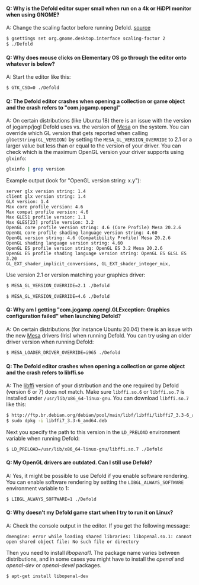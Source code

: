 #### Q: Why is the Defold editor super small when run on a 4k or HiDPI monitor when using GNOME?

A: Change the scaling factor before running Defold. [source](https://unix.stackexchange.com/a/552411)

```bash
$ gsettings set org.gnome.desktop.interface scaling-factor 2
$ ./Defold
```


#### Q: Why does mouse clicks on Elementary OS go through the editor onto whatever is below?

A: Start the editor like this:

```bash
$ GTK_CSD=0 ./Defold
```


#### Q: The Defold editor crashes when opening a collection or game object and the crash refers to "com.jogamp.opengl"

A: On certain distributions (like Ubuntu 18) there is an issue with the version of jogamp/jogl Defold uses vs. the version of [Mesa](https://docs.mesa3d.org/) on the system. You can override which GL version that gets reported when calling `glGetString(GL_VERSION)` by setting the `MESA_GL_VERSION_OVERRIDE` to 2.1 or a larger value but less than or equal to the version of your driver. You can check which is the maximum OpenGL version your driver supports using `glxinfo`:

```bash
glxinfo | grep version
```

Example output (look for "OpenGL version string: x.y"):

```
server glx version string: 1.4
client glx version string: 1.4
GLX version: 1.4
Max core profile version: 4.6
Max compat profile version: 4.6
Max GLES1 profile version: 1.1
Max GLES[23] profile version: 3.2
OpenGL core profile version string: 4.6 (Core Profile) Mesa 20.2.6
OpenGL core profile shading language version string: 4.60
OpenGL version string: 4.6 (Compatibility Profile) Mesa 20.2.6
OpenGL shading language version string: 4.60
OpenGL ES profile version string: OpenGL ES 3.2 Mesa 20.2.6
OpenGL ES profile shading language version string: OpenGL ES GLSL ES 3.20
GL_EXT_shader_implicit_conversions, GL_EXT_shader_integer_mix,
```

Use version 2.1 or version matching your graphics driver:

```bash
$ MESA_GL_VERSION_OVERRIDE=2.1 ./Defold
```

```bash
$ MESA_GL_VERSION_OVERRIDE=4.6 ./Defold
```


#### Q: Why am I getting "com.jogamp.opengl.GLException: Graphics configuration failed" when launching Defold?

A: On certain distributions (for instance Ubuntu 20.04) there is an issue with the new [Mesa](https://docs.mesa3d.org/) drivers (Iris) when running Defold. You can try using an older driver version when running Defold:

```bash
$ MESA_LOADER_DRIVER_OVERRIDE=i965 ./Defold
```


#### Q: The Defold editor crashes when opening a collection or game object and the crash refers to libffi.so

A: The [libffi](https://sourceware.org/libffi/) version of your distribution and the one required by Defold (version 6 or 7) does not match. Make sure `libffi.so.6` or `libffi.so.7` is installed under `/usr/lib/x86_64-linux-gnu`. You can download `libffi.so.7` like this:  

```bash
$ http://ftp.br.debian.org/debian/pool/main/libf/libffi/libffi7_3.3-6_amd64.deb
$ sudo dpkg -i libffi7_3.3-6_amd64.deb
```

Next you specify the path to this version in the `LD_PRELOAD` environment variable when running Defold:

```bash
$ LD_PRELOAD=/usr/lib/x86_64-linux-gnu/libffi.so.7 ./Defold
```


#### Q: My OpenGL drivers are outdated. Can I still use Defold?

A: Yes, it might be possible to use Defold if you enable software rendering. You can enable software rendering by setting the `LIBGL_ALWAYS_SOFTWARE` environment variable to 1:

```bash
$ LIBGL_ALWAYS_SOFTWARE=1 ./Defold
```


#### Q: Why doesn't my Defold game start when I try to run it on Linux?

A: Check the console output in the editor. If you get the following message:

```
dmengine: error while loading shared libraries: libopenal.so.1: cannot open shared object file: No such file or directory
```

Then you need to install *libopenal1*. The package name varies between distributions, and in some cases you might have to install the *openal* and *openal-dev* or *openal-devel* packages.

```bash
$ apt-get install libopenal-dev
```
